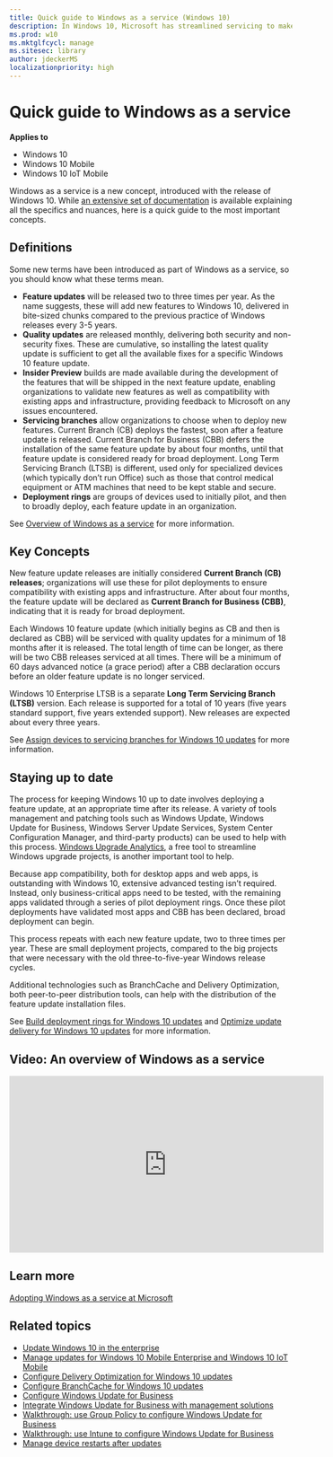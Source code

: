 ```yaml
---
title: Quick guide to Windows as a service (Windows 10)
description: In Windows 10, Microsoft has streamlined servicing to make operating system updates simpler to test, manage, and deploy.
ms.prod: w10
ms.mktglfcycl: manage
ms.sitesec: library
author: jdeckerMS
localizationpriority: high
---
```


# Quick guide to Windows as a service


**Applies to**

- Windows 10
- Windows 10 Mobile
- Windows 10 IoT Mobile

Windows as a service is a new concept, introduced with the release of Windows 10.  While [an extensive set of documentation](waas-update-windows-10.md) is available explaining all the specifics and nuances, here is a quick guide to the most important concepts.

## Definitions

Some new terms have been introduced as part of Windows as a service, so you should know what these terms mean.
- **Feature updates** will be released two to three times per year.  As the name suggests, these will add new features to Windows 10, delivered in bite-sized chunks compared to the previous practice of Windows releases every 3-5 years.
- **Quality updates** are released monthly, delivering both security and non-security fixes.  These are cumulative, so installing the latest quality update is sufficient to get all the available fixes for a specific Windows 10 feature update.
- **Insider Preview** builds are made available during the development of the features that will be shipped in the next feature update, enabling organizations to validate new features as well as compatibility with existing apps and infrastructure, providing feedback to Microsoft on any issues encountered.
- **Servicing branches** allow organizations to choose when to deploy new features.  Current Branch (CB) deploys the fastest, soon after a feature update is released.  Current Branch for Business (CBB) defers the installation of the same feature update by about four months, until that feature update is considered ready for broad deployment. Long Term Servicing Branch (LTSB) is different, used only for specialized devices (which typically don’t run Office) such as those that control medical equipment or ATM machines that need to be kept stable and secure.
- **Deployment rings** are groups of devices used to initially pilot, and then to broadly deploy, each feature update in an organization.  

See [Overview of Windows as a service](waas-overview.md) for more information.

## Key Concepts

New feature update releases are initially considered **Current Branch (CB) releases**; organizations will use these for pilot deployments to ensure compatibility with existing apps and infrastructure.  After about four months, the feature update will be declared as **Current Branch for Business (CBB)**, indicating that it is ready for broad deployment.

Each Windows 10 feature update (which initially begins as CB and then is declared as CBB) will be serviced with quality updates for a minimum of 18 months after it is released.  The total length of time can be longer, as there will be two CBB releases serviced at all times.  There will be a minimum of 60 days advanced notice (a grace period) after a CBB declaration occurs before an older feature update is no longer serviced. 

Windows 10 Enterprise LTSB is a separate **Long Term Servicing Branch (LTSB)** version.  Each release is supported for a total of 10 years (five years standard support, five years extended support).  New releases are expected about every three years.

See [Assign devices to servicing branches for Windows 10 updates](waas-servicing-branches-windows-10-updates.md) for more information.

## Staying up to date

The process for keeping Windows 10 up to date involves deploying a feature update, at an appropriate time after its release.  A variety of tools management and patching tools such as Windows Update, Windows Update for Business, Windows Server Update Services, System Center Configuration Manager, and third-party products) can be used to help with this process.  [Windows Upgrade Analytics](https://www.microsoft.com/en-us/WindowsForBusiness/upgrade-analytics), a free tool to streamline Windows upgrade projects, is another important tool to help.

Because app compatibility, both for desktop apps and web apps, is outstanding with Windows 10, extensive advanced testing isn’t required.  Instead, only business-critical apps need to be tested, with the remaining apps validated through a series of pilot deployment rings.  Once these pilot deployments have validated most apps and CBB has been declared, broad deployment can begin.

This process repeats with each new feature update, two to three times per year.  These are small deployment projects, compared to the big projects that were necessary with the old three-to-five-year Windows release cycles.

Additional technologies such as BranchCache and Delivery Optimization, both peer-to-peer distribution tools, can help with the distribution of the feature update installation files.

See [Build deployment rings for Windows 10 updates](waas-deployment-rings-windows-10-updates.md) and [Optimize update delivery for Windows 10 updates](waas-optimize-windows-10-updates.md) for more information.

## Video: An overview of Windows as a service

<iframe width="560" height="315" src="https://www.youtube.com/embed/MLc4-Suv0LU" frameborder="0" allowfullscreen></iframe> 
 
## Learn more

[Adopting Windows as a service at Microsoft](https://www.microsoft.com/itshowcase/Article/Content/851/Adopting-Windows-as-a-service-at-Microsoft)


## Related topics

- [Update Windows 10 in the enterprise](waas-update-windows-10.md)
- [Manage updates for Windows 10 Mobile Enterprise and Windows 10 IoT Mobile](waas-mobile-updates.md) 
- [Configure Delivery Optimization for Windows 10 updates](waas-delivery-optimization.md)
- [Configure BranchCache for Windows 10 updates](waas-branchcache.md)
- [Configure Windows Update for Business](waas-configure-wufb.md)
- [Integrate Windows Update for Business with management solutions](waas-integrate-wufb.md)
- [Walkthrough: use Group Policy to configure Windows Update for Business](waas-wufb-group-policy.md)
- [Walkthrough: use Intune to configure Windows Update for Business](waas-wufb-intune.md)
- [Manage device restarts after updates](waas-restart.md)








